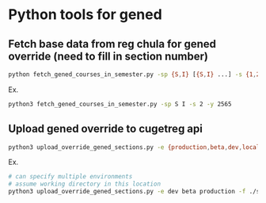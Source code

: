 # Python tools for gened

## Fetch base data from reg chula for gened override (need to fill in section number)

```bash
python fetch_gened_courses_in_semester.py -sp {S,I} [{S,I} ...] -s {1,2,3} -y ACADEMIC_YEAR
```

Ex.

```bash
python3 fetch_gened_courses_in_semester.py -sp S I -s 2 -y 2565
```

## Upload gened override to cugetreg api

```bash
python3 upload_override_gened_sections.py -e {production,beta,dev,local} -f FILE -t TOKEN
```

Ex.

```bash
# can specify multiple environments
# assume working directory in this location
python3 upload_override_gened_sections.py -e dev beta production -f ./sections/gened_sections_2_65.csv -t YOUR_ADMIN_TOKEN_HERE
```
